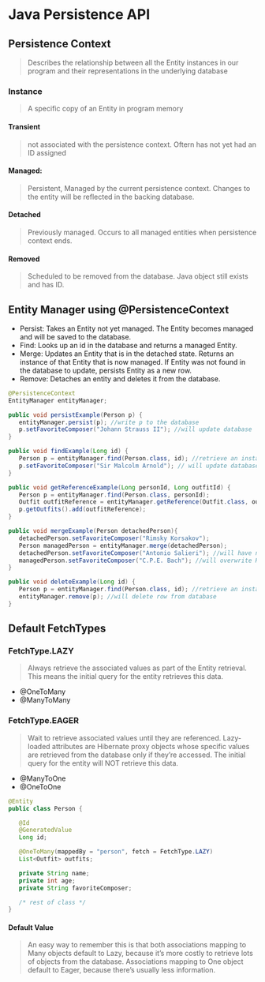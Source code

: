 # Java Persistence API 

## Persistence Context 
> Describes the relationship between all the Entity instances in our program and their representations in the underlying database

### Instance
> A specific copy of an Entity in program memory

#### Transient
> not associated with the persistence context. Oftern has not yet had an ID assigned

#### Managed: 
> Persistent, Managed by the current persistence context. Changes to the entity will be reflected in the backing database.

#### Detached
> Previously managed. Occurs to all managed entities when persistence context ends.

#### Removed
> Scheduled to be removed from the database. Java object still exists and has ID. 

## Entity Manager using @PersistenceContext
- Persist: Takes an Entity not yet managed. The Entity becomes managed and will be saved to the database.
- Find: Looks up an id in the database and returns a managed Entity.
- Merge: Updates an Entity that is in the detached state. Returns an instance of that Entity that is now managed. If Entity was not found in the database to update, persists Entity as a new row.
- Remove: Detaches an entity and deletes it from the database.

```java
@PersistenceContext
EntityManager entityManager;

public void persistExample(Person p) {
   entityManager.persist(p); //write p to the database
   p.setFavoriteComposer("Johann Strauss II"); //will update database
}

public void findExample(Long id) {
   Person p = entityManager.find(Person.class, id); //retrieve an instance by its key
   p.setFavoriteComposer("Sir Malcolm Arnold"); // will update database
}

public void getReferenceExample(Long personId, Long outfitId) {
   Person p = entityManager.find(Person.class, personId);
   Outfit outfitReference = entityManager.getReference(Outfit.class, outfitId);
   p.getOutfits().add(outfitReference);
}

public void mergeExample(Person detachedPerson){
   detachedPerson.setFavoriteComposer("Rimsky Korsakov");
   Person managedPerson = entityManager.merge(detachedPerson);
   detachedPerson.setFavoriteComposer("Antonio Salieri"); //will have no effect on database
   managedPerson.setFavoriteComposer("C.P.E. Bach"); //will overwrite Korsakov
}

public void deleteExample(Long id) {
   Person p = entityManager.find(Person.class, id); //retrieve an instance by its key
   entityManager.remove(p); //will delete row from database
}
```

## Default FetchTypes
### FetchType.LAZY
> Always retrieve the associated values as part of the Entity retrieval. This means the initial query for the entity retrieves this data.
   - @OneToMany
   - @ManyToMany
### FetchType.EAGER
> Wait to retrieve associated values until they are referenced. Lazy-loaded attributes are Hibernate proxy objects whose specific values are retrieved from the database only if they’re accessed. The initial query for the entity will NOT retrieve this data.
   - @ManyToOne
   - @OneToOne
  
```java
@Entity
public class Person {

   @Id
   @GeneratedValue
   Long id;

   @OneToMany(mappedBy = "person", fetch = FetchType.LAZY)
   List<Outfit> outfits;

   private String name;
   private int age;
   private String favoriteComposer;

   /* rest of class */
}
```
#### Default Value
> An easy way to remember this is that both associations mapping to Many objects default to Lazy, because it’s more costly to retrieve lots of objects from the database. Associations mapping to One object default to Eager, because there’s usually less information.

